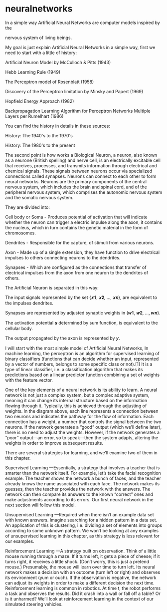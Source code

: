 # neuralnetworks

In a simple way Artificial Neural Networks are computer models inspired by the

nervous system of living beings.



My goal is just explain Artificial Neural Networks in a simple way, first we need to start with a little of history:



Artificial Neuron Model by McCulloch & Pitts (1943)

 

Hebb Learning Rule (1949)



The Perceptron model of Rosenblatt (1958)



Discovery of the Perceptron limitation by Minsky and Papert (1969)



Hopfield Energy Approach (1982)



Backpropagation Learning Algorithm for Perceptron Networks Multiple Layers per Rumelhart (1986)



You can find the history in details in these sources:



History: The 1940's to the 1970's



History: The 1980's to the present



The second point is how works a Biological Neuron, a neuron, also known as a neurone (British spelling) and nerve cell, is an electrically excitable cell that receives, processes, and transmits information through electrical and chemical signals. These signals between neurons occur via specialized connections called synapses. Neurons can connect to each other to form neural networks. Neurons are the primary components of the central nervous system, which includes the brain and spinal cord, and of the peripheral nervous system, which comprises the autonomic nervous system and the somatic nervous system.



They are divided into:



Cell body or Soma - Produces potential of activation that will indicate whether the neuron can trigger a electric impulse along the axon, it contains the nucleus, which in turn contains the genetic material in the form of chromosomes.



Dendrites - Responsible for the capture, of stimuli from various neurons.



Axon - Made up of a single extension, they have function to drive electrical impulses to others connecting neurons to the dendrites.



Synapses - Which are configured as the connections that transfer of electrical impulses from the axon from one neuron to the dendrites of others.









The Artificial Neuron is separated in this way:



The input signals represented by the set {𝒙𝟏, 𝒙𝟐, ..., 𝒙𝒏}, are equivalent to the impulses dendrites.

Synapses are represented by adjusted synaptic weights in {𝒘𝟏, 𝒘𝟐, ..., 𝒘𝒏}.

The activation potential 𝒖 determined by sum function, is equivalent to the cellular body.

The output propagated by the axon is represented by 𝒚.







I will start with the most simple model of Artificial Neural Networks, In machine learning, the perceptron is an algorithm for supervised learning of binary classifiers (functions that can decide whether an input, represented by a vector of numbers, belongs to some specific class or not).[1] It is a type of linear classifier, i.e. a classification algorithm that makes its predictions based on a linear predictor function combining a set of weights with the feature vector.



One of the key elements of a neural network is its ability to learn. A neural network is not just a complex system, but a complex adaptive system, meaning it can change its internal structure based on the information flowing through it. Typically, this is achieved through the adjusting of weights. In the diagram above, each line represents a connection between two neurons and indicates the pathway for the flow of information. Each connection has a weight, a number that controls the signal between the two neurons. If the network generates a “good” output (which we’ll define later), there is no need to adjust the weights. However, if the network generates a “poor” output—an error, so to speak—then the system adapts, altering the weights in order to improve subsequent results.

There are several strategies for learning, and we’ll examine two of them in this chapter.


Supervised Learning —Essentially, a strategy that involves a teacher that is smarter than the network itself. For example, let’s take the facial recognition example. The teacher shows the network a bunch of faces, and the teacher already knows the name associated with each face. The network makes its guesses, then the teacher provides the network with the answers. The network can then compare its answers to the known “correct” ones and make adjustments according to its errors. Our first neural network in the next section will follow this model.


Unsupervised Learning —Required when there isn’t an example data set with known answers. Imagine searching for a hidden pattern in a data set. An application of this is clustering, i.e. dividing a set of elements into groups according to some unknown pattern. We won’t be looking at any examples of unsupervised learning in this chapter, as this strategy is less relevant for our examples.


Reinforcement Learning —A strategy built on observation. Think of a little mouse running through a maze. If it turns left, it gets a piece of cheese; if it turns right, it receives a little shock. (Don’t worry, this is just a pretend mouse.) Presumably, the mouse will learn over time to turn left. Its neural network makes a decision with an outcome (turn left or right) and observes its environment (yum or ouch). If the observation is negative, the network can adjust its weights in order to make a different decision the next time. Reinforcement learning is common in robotics. At time t, the robot performs a task and observes the results. Did it crash into a wall or fall off a table? Or is it unharmed? We’ll look at reinforcement learning in the context of our simulated steering vehicles.
